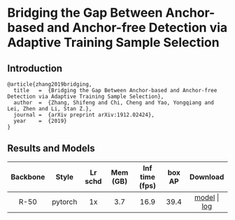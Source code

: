 # Bridging the Gap Between Anchor-based and Anchor-free Detection via Adaptive Training Sample Selection


## Introduction

```
@article{zhang2019bridging,
  title   =  {Bridging the Gap Between Anchor-based and Anchor-free Detection via Adaptive Training Sample Selection},
  author  =  {Zhang, Shifeng and Chi, Cheng and Yao, Yongqiang and Lei, Zhen and Li, Stan Z.},
  journal =  {arXiv preprint arXiv:1912.02424},
  year    =  {2019}
}
```


## Results and Models

| Backbone  | Style   | Lr schd | Mem (GB) | Inf time (fps) | box AP | Download |
|:---------:|:-------:|:-------:|:--------:|:--------------:|:------:|:--------:|
| R-50      | pytorch | 1x      | 3.7      | 16.9           |  39.4  | [model](https://open-mmlab.s3.ap-northeast-2.amazonaws.com/mmdetection/v2.0/atss/atss_r50_fpn_1x_coco/atss_r50_fpn_1x_coco_20200209-985f7bd0.pth) &#124; [log](https://open-mmlab.s3.ap-northeast-2.amazonaws.com/mmdetection/v2.0/atss/atss_r50_fpn_1x_coco/atss_r50_fpn_1x_coco_20200209_102539.log.json) |
